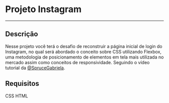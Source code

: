 # Projeto Instagram

<hr />

## Descrição

Nesse projeto você terá o desafio de reconstruir a página inicial de login do Instagram, no qual será abordado o conceito sobre CSS utilizando Flexbox, uma metodologia de posicionamento de elementos em tela mais utilizada no mercado assim como conceitos de responsividade. Seguindo o vídeo tutorial da <a href="https://github.com/SpruceGabriela">@SpruceGabriela</a>.

## Requisitos

<p>
    <span>CSS</span>
    <span>HTML</span>
</p>

